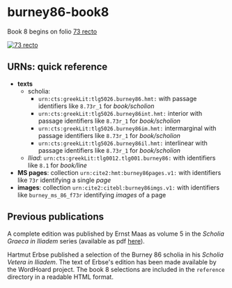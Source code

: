 # burney86-book8

Book 8 begins on
folio [73 recto](http://www.homermultitext.org/ict2/?urn=urn:cite2:citebl:burney86imgs.v1:burney_ms_86_f073r)

[![73 recto](http://www.homermultitext.org/iipsrv?OBJ=IIP,1.0&FIF=/project/homer/pyramidal/deepzoom/citebl/burney86imgs/v1/burney_ms_86_f073r.tif&RGN=0.01709,0.003510,0.9656,0.9921&WID=200&CVT=JPEG)](http://www.homermultitext.org/ict2/?urn=urn:cite2:citebl:burney86imgs.v1:burney_ms_86_f073r)


## URNs: quick reference


- **texts**
    - scholia: 
        - `urn:cts:greekLit:tlg5026.burney86.hmt:` with passage identifiers like `8.73r_1` for *book/scholion*
        - `urn:cts:greekLit:tlg5026.burney86int.hmt:` interior with passage identifiers like `8.73r_1` for *book/scholion*
        - `urn:cts:greekLit:tlg5026.burney86im.hmt:` intermarginal with passage identifiers like `8.73r_1` for *book/scholion*  
        - `urn:cts:greekLit:tlg5026.burney86il.hmt:` interlinear with passage identifiers like `8.73r_1` for *book/scholion*                
    - *Iliad*:  `urn:cts:greekLit:tlg0012.tlg001.burney86:`  with identifiers like `8.1` for *book/line*
- **MS pages**: collection `urn:cite2:hmt:burney86pages.v1:` with identifiers like `73r` identifying a single *page*
- **images**: collection `urn:cite2:citebl:burney86imgs.v1:` with identifiers like `burney_ms_86_f73r` identifying *images* of a page



## Previous publications

A complete edition was published by Ernst Maas as volume 5 in the *Scholia Graeca in Iliadem* series (available as pdf [here](http://www.homermultitext.org/pd-pdfs/Dindorf-v5.pdf)).

Hartmut Erbse published a selection of the Burney 86 scholia in his *Scholia Vetera in Iliadem*.  The text of Erbse's edition has been made available by the WordHoard project.  The book 8 selections are included in the `reference` directory in a readable HTML format.